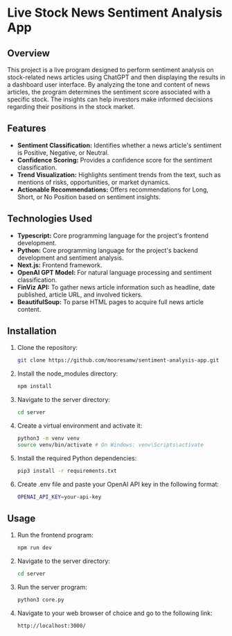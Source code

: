 # Live Stock News Sentiment Analysis App

## Overview
This project is a live program designed to perform sentiment analysis on stock-related news articles using ChatGPT and then displaying the results in a dashboard user interface. 
By analyzing the tone and content of news articles, the program determines the sentiment score associated with a specific stock. 
The insights can help investors make informed decisions regarding their positions in the stock market.

## Features
- **Sentiment Classification:** Identifies whether a news article's sentiment is Positive, Negative, or Neutral.
- **Confidence Scoring:** Provides a confidence score for the sentiment classification.
- **Trend Visualization:** Highlights sentiment trends from the text, such as mentions of risks, opportunities, or market dynamics.
- **Actionable Recommendations:** Offers recommendations for Long, Short, or No Position based on sentiment insights.

## Technologies Used
- **Typescript:** Core programming language for the project's frontend development.
- **Python:** Core programming language for the project's backend development and sentiment analysis.
- **Next.js:** Frontend framework.
- **OpenAI GPT Model:** For natural language processing and sentiment classification.
- **FinViz API:** To gather news article information such as headline, date published, article URL, and involved tickers.
- **BeautifulSoup:** To parse HTML pages to acquire full news article content.
  
## Installation
1. Clone the repository:
   ```bash
   git clone https://github.com/mooresamw/sentiment-analysis-app.git
   ```
2. Install the node_modules directory:
    ```bash
   npm install
   ```
3. Navigate to the server directory:
   ```bash
   cd server
   ```
4. Create a virtual environment and activate it:
   ```bash
   python3 -m venv venv
   source venv/bin/activate # On Windows: venv\Scripts\activate
   ```
5. Install the required Python dependencies:
   ```bash
   pip3 install -r requirements.txt
   ```
6. Create .env file and paste your OpenAI API key in the following format:
   ```bash
   OPENAI_API_KEY=your-api-key
   ```

## Usage
1. Run the frontend program:
   ```bash
   npm run dev
   ```
2. Navigate to the server directory:
   ```bash
   cd server
   ```
3. Run the server program:
   ```bash
   python3 core.py
   ```
4. Navigate to your web browser of choice and go to the following link:
   ```bash
   http://localhost:3000/
   ```
